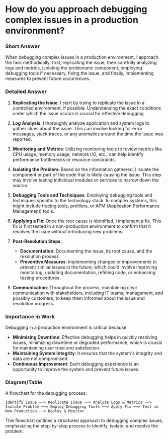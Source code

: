 # How do you approach debugging complex issues in a production environment?

### Short Answer
When debugging complex issues in a production environment, I approach the task methodically: first, replicating the issue, then carefully analyzing logs and metrics, isolating the problematic component, employing debugging tools if necessary, fixing the issue, and finally, implementing measures to prevent future occurrences.

### Detailed Answer
1. **Replicating the Issue**: I start by trying to replicate the issue in a controlled environment, if possible. Understanding the exact conditions under which the issue occurs is crucial for effective debugging.

2. **Log Analysis**: I thoroughly analyze application and system logs to gather clues about the issue. This can involve looking for error messages, stack traces, or any anomalies around the time the issue was reported.

3. **Monitoring and Metrics**: Utilizing monitoring tools to review metrics like CPU usage, memory usage, network I/O, etc., can help identify performance bottlenecks or resource constraints.

4. **Isolating the Problem**: Based on the information gathered, I isolate the component or part of the code that is likely causing the issue. This step may involve testing individual modules or services to narrow down the source.

5. **Debugging Tools and Techniques**: Employing debugging tools and techniques specific to the technology stack. In complex systems, this might include tracing tools, profilers, or APM (Application Performance Management) tools.

6. **Applying a Fix**: Once the root cause is identified, I implement a fix. This fix is first tested in a non-production environment to confirm that it resolves the issue without introducing new problems.

7. **Post-Resolution Steps**:
    - **Documentation**: Documenting the issue, its root cause, and the resolution process.
    - **Preventive Measures**: Implementing changes or improvements to prevent similar issues in the future, which could involve improving monitoring, updating documentation, refining code, or enhancing testing procedures.

8. **Communication**: Throughout the process, maintaining clear communication with stakeholders, including IT teams, management, and possibly customers, to keep them informed about the issue and resolution progress.

### Importance in Work
Debugging in a production environment is critical because:

- **Minimizing Downtime**: Effective debugging helps in quickly resolving issues, minimizing downtime or degraded performance, which is crucial for maintaining user trust and satisfaction.
- **Maintaining System Integrity**: It ensures that the system's integrity and data are not compromised.
- **Continuous Improvement**: Each debugging experience is an opportunity to improve the system and prevent future issues.

### Diagram/Table
A flowchart for the debugging process:

```plaintext
Identify Issue ──> Replicate Issue ──> Analyze Logs & Metrics ──> Isolate Problem ──> Employ Debugging Tools ──> Apply Fix ──> Test in Non-Production ──> Deploy & Monitor
```

This flowchart outlines a structured approach to debugging complex issues, emphasizing the step-by-step process to identify, isolate, and resolve the problem.